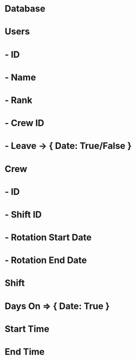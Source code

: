 # Database

# Users
# - ID
# - Name
# - Rank
# - Crew ID
# - Leave -> { Date: True/False }

# Crew
# - ID
# - Shift ID
# - Rotation Start Date
# - Rotation End Date

# Shift
# Days On => { Date: True }
# Start Time
# End Time